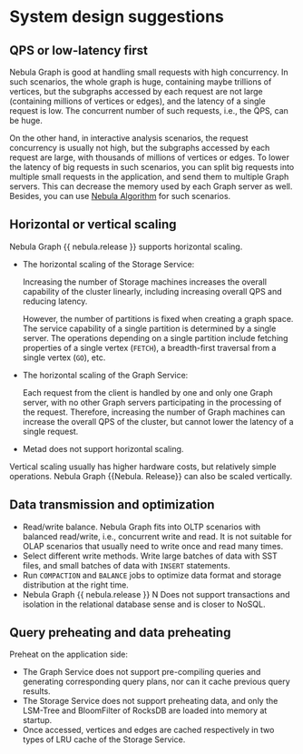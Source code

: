# System design suggestions

## QPS or low-latency first

Nebula Graph is good at handling small requests with high concurrency. In such scenarios, the whole graph is huge, containing maybe trillions of vertices, but the subgraphs accessed by each request are not large (containing millions of vertices or edges), and the latency of a single request is low. The concurrent number of such requests, i.e., the QPS, can be huge.

On the other hand, in interactive analysis scenarios, the request concurrency is usually not high, but the subgraphs accessed by each request are large, with thousands of millions of vertices or edges. To lower the latency of big requests in such scenarios, you can split big requests into multiple small requests in the application, and send them to multiple Graph servers. This can decrease the memory used by each Graph server as well. Besides, you can use [Nebula Algorithm](../nebula-algorithm.md) for such scenarios.

## Horizontal or vertical scaling

Nebula Graph {{ nebula.release }} supports horizontal scaling.

+ The horizontal scaling of the Storage Service:

  Increasing the number of Storage machines increases the overall capability of the cluster linearly, including increasing overall QPS and reducing latency.

  However, the number of partitions is fixed when creating a graph space. The service capability of a single partition is determined by a single server. The operations depending on a single partition include fetching properties of a single vertex (`FETCH`), a breadth-first traversal from a single vertex (`GO`), etc.

+ The horizontal scaling of the Graph Service:

  Each request from the client is handled by one and only one Graph server, with no other Graph servers participating in the processing of the request. Therefore, increasing the number of Graph machines can increase the overall QPS of the cluster, but cannot lower the latency of a single request.

+ Metad does not support horizontal scaling.

Vertical scaling usually has higher hardware costs, but relatively simple operations. Nebula Graph {{Nebula. Release}} can also be scaled vertically.

## Data transmission and optimization

- Read/write balance. Nebula Graph fits into OLTP scenarios with balanced read/write, i.e., concurrent write and read. It is not suitable for OLAP scenarios that usually need to write once and read many times.
- Select different write methods. Write large batches of data with SST files, and small batches of data with `INSERT` statements.
- Run `COMPACTION` and `BALANCE` jobs to optimize data format and storage distribution at the right time.
- Nebula Graph {{ nebula.release }} N Does not support transactions and isolation in the relational database sense and is closer to NoSQL.

## Query preheating and data preheating

Preheat on the application side:

- The Graph Service does not support pre-compiling queries and generating corresponding query plans, nor can it cache previous query results.
- The Storage Service does not support preheating data, and only the LSM-Tree and BloomFilter of RocksDB are loaded into memory at startup.
- Once accessed, vertices and edges are cached respectively in two types of LRU cache of the Storage Service.

